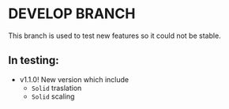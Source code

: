 # DEVELOP BRANCH 
This branch is used to test new features so it could not be stable. 
## In testing:
* v1.1.0! New version which include 
	* ``Solid`` traslation
	* ``Solid`` scaling
<!--stackedit_data:
eyJoaXN0b3J5IjpbMTYxMDA4MjA2OV19
-->
